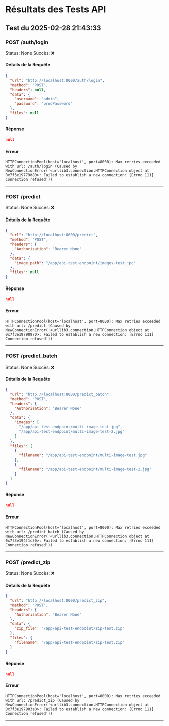 # Résultats des Tests API

## Test du 2025-02-28 21:43:33

### POST /auth/login
Status: None
Succès: ❌

#### Détails de la Requête
```json
{
  "url": "http://localhost:8000/auth/login",
  "method": "POST",
  "headers": null,
  "data": {
    "username": "admin",
    "password": "prodPassword"
  },
  "files": null
}
```

#### Réponse
```json
null
```

#### Erreur
```
HTTPConnectionPool(host='localhost', port=8000): Max retries exceeded with url: /auth/login (Caused by NewConnectionError('<urllib3.connection.HTTPConnection object at 0x7f3e19779d80>: Failed to establish a new connection: [Errno 111] Connection refused'))
```

---

### POST /predict
Status: None
Succès: ❌

#### Détails de la Requête
```json
{
  "url": "http://localhost:8000/predict",
  "method": "POST",
  "headers": {
    "Authorization": "Bearer None"
  },
  "data": {
    "image_path": "/app/api-test-endpoint/images-test.jpg"
  },
  "files": null
}
```

#### Réponse
```json
null
```

#### Erreur
```
HTTPConnectionPool(host='localhost', port=8000): Max retries exceeded with url: /predict (Caused by NewConnectionError('<urllib3.connection.HTTPConnection object at 0x7f3e19790970>: Failed to establish a new connection: [Errno 111] Connection refused'))
```

---

### POST /predict_batch
Status: None
Succès: ❌

#### Détails de la Requête
```json
{
  "url": "http://localhost:8000/predict_batch",
  "method": "POST",
  "headers": {
    "Authorization": "Bearer None"
  },
  "data": {
    "images": [
      "/app/api-test-endpoint/multi-image-test.jpg",
      "/app/api-test-endpoint/multi-image-test-2.jpg"
    ]
  },
  "files": [
    {
      "filename": "/app/api-test-endpoint/multi-image-test.jpg"
    },
    {
      "filename": "/app/api-test-endpoint/multi-image-test-2.jpg"
    }
  ]
}
```

#### Réponse
```json
null
```

#### Erreur
```
HTTPConnectionPool(host='localhost', port=8000): Max retries exceeded with url: /predict_batch (Caused by NewConnectionError('<urllib3.connection.HTTPConnection object at 0x7f3e194f1c30>: Failed to establish a new connection: [Errno 111] Connection refused'))
```

---

### POST /predict_zip
Status: None
Succès: ❌

#### Détails de la Requête
```json
{
  "url": "http://localhost:8000/predict_zip",
  "method": "POST",
  "headers": {
    "Authorization": "Bearer None"
  },
  "data": {
    "zip_file": "/app/api-test-endpoint/zip-test.zip"
  },
  "files": {
    "filename": "/app/api-test-endpoint/zip-test.zip"
  }
}
```

#### Réponse
```json
null
```

#### Erreur
```
HTTPConnectionPool(host='localhost', port=8000): Max retries exceeded with url: /predict_zip (Caused by NewConnectionError('<urllib3.connection.HTTPConnection object at 0x7f3e197903a0>: Failed to establish a new connection: [Errno 111] Connection refused'))
```

---

